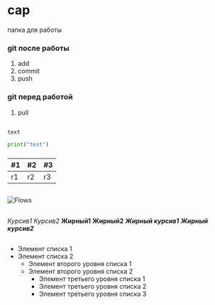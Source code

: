 # cap
папка для работы 

### git  после работы 
1. add 
2. commit
3. push

### git перед работой 
1. pull


## 
`text`
```python
print("test")
```

###
 |#1|#2|#3|
 |---|---|---|
 |r1|r2|r3|


##
![Flows](https://www.imgonline.com.ua/examples/bee-on-daisy.jpg)


##
*Курсив1* 
_Курсив2_ 
**Жирный1** 
__Жирный2__
***Жирный курсив1*** 
___Жирный курсив2___


##
* Элемент списка 1 
* Элемент списка 2 
    + Элемент второго уровня списка 1 
    + Элемент второго уровня списка 2 
        - Элемент третьего уровня списка 1 
        - Элемент третьего уровня списка 2 
        - Элемент третьего уровня списка 3
